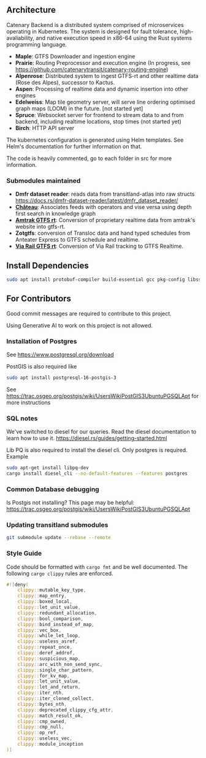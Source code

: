 ## Architecture

Catenary Backend is a distributed system comprised of microservices operating in Kubernetes. The system is designed for fault tolerance, high-avaliability, and native execution speed in x86-64 using the Rust systems programming language.

- **Maple**: GTFS Downloader and ingestion engine
- **Prairie**: Routing Preprocessor and execution engine (In progress, see https://github.com/catenarytransit/catenary-routing-engine)
- **Alpenrose**: Distributed system to ingest GTFS-rt and other realtime data (Rose des Alpes), successor to Kactus.
- **Aspen**: Processing of realtime data and dynamic insertion into other engines
- **Edelweiss**: Map tile geometry server, will serve line ordering optimised graph maps (LOOM) in the future. [not started yet]
- **Spruce**: Websocket server for frontend to stream data to and from backend, including realtime locations, stop times (not started yet)
- **Birch**: HTTP API server

The kubernetes configuration is generated using Helm templates. See Helm's documentation for further information on that.

The code is heavily commented, go to each folder in src for more information.

### Submodules maintained 
- **Dmfr dataset reader**: reads data from transitland-atlas into raw structs https://docs.rs/dmfr-dataset-reader/latest/dmfr_dataset_reader/
- **[Château](https://github.com/catenarytransit/chateau)**: Associates feeds with operators and vise versa using depth first search in knowledge graph
- **[Amtrak GTFS rt](https://github.com/catenarytransit/amtrak-gtfs-rt)**: Conversion of proprietary realtime data from amtrak's website into gtfs-rt.
- **Zotgtfs**: conversion of Transloc data and hand typed schedules from Anteater Express to GTFS schedule and realtime.
- **[Via Rail GTFS rt](https://github.com/catenarytransit/via-rail-gtfsrt)**: Conversion of Via Rail tracking to GTFS Realtime.

## Install Dependencies

```bash
sudo apt install protobuf-compiler build-essential gcc pkg-config libssl-dev postgresql unzip wget
```

## For Contributors

Good commit messages are required to contribute to this project.

Using Generative AI to work on this project is not allowed.

### Installation of Postgres

See https://www.postgresql.org/download

PostGIS is also required like 
```bash
sudo apt install postgresql-16-postgis-3
```

See https://trac.osgeo.org/postgis/wiki/UsersWikiPostGIS3UbuntuPGSQLApt for more instructions

### SQL notes
We've switched to diesel for our queries. Read the diesel documentation to learn how to use it.
https://diesel.rs/guides/getting-started.html

Lib PQ is also required to install the diesel cli. Only postgres is required.
Example
```bash
sudo apt-get install libpq-dev
cargo install diesel_cli --no-default-features --features postgres
```

### Common Database debugging

Is Postgis not installing? This page may be helpful: https://trac.osgeo.org/postgis/wiki/UsersWikiPostGIS3UbuntuPGSQLApt

### Updating transitland submodules

```bash
git submodule update --rebase --remote
```

### Style Guide

Code should be formatted with `cargo fmt` and be well documented.
The following `cargo clippy` rules are enforced.

```rs
#![deny(
    clippy::mutable_key_type,
    clippy::map_entry,
    clippy::boxed_local,
    clippy::let_unit_value,
    clippy::redundant_allocation,
    clippy::bool_comparison,
    clippy::bind_instead_of_map,
    clippy::vec_box,
    clippy::while_let_loop,
    clippy::useless_asref,
    clippy::repeat_once,
    clippy::deref_addrof,
    clippy::suspicious_map,
    clippy::arc_with_non_send_sync,
    clippy::single_char_pattern,
    clippy::for_kv_map,
    clippy::let_unit_value,
    clippy::let_and_return,
    clippy::iter_nth,
    clippy::iter_cloned_collect,
    clippy::bytes_nth,
    clippy::deprecated_clippy_cfg_attr,
    clippy::match_result_ok,
    clippy::cmp_owned,
    clippy::cmp_null,
    clippy::op_ref,
    clippy::useless_vec,
    clippy::module_inception
)]
```
